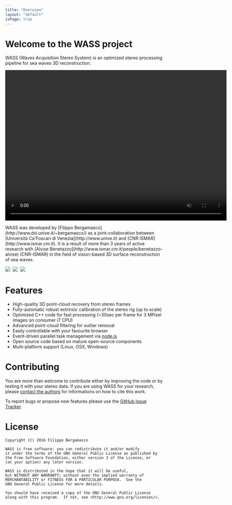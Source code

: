 ```yaml
---
title: "Overview"
layout: "default"
isPage: true
---
```


<div class="starter-template" >
<h1 class="maintitle">Welcome to the WASS project</h1>
<p class="subtitle" >WASS (Waves Acquisition Stereo System) is an optimized stereo processing pipeline for sea waves 3D reconstruction.</p>

<video width="708" height="480" autoplay loop >
  <source src="/wass/videos/wass_out_small_web.mp4" >
  Your browser does not support the video tag.
</video>
<!--
<video width="800" height="422" autoplay loop >
  <source src="/wass/videos/3D_mesh_2.mp4" >
  Your browser does not support the video tag.
</video>
-->

</div>

<p class="subtitle2">
WASS was developed by [Filippo Bergamasco](http://www.dsi.unive.it/~bergamasco/) as a joint-collaboration between [Università Ca'Foscari di Venezia](http://www.unive.it) and [CNR ISMAR](http://www.ismar.cnr.it). It is a result of more than 3 years of active research with [Alvise Benetazzo](http://www.ismar.cnr.it/people/benetazzo-alvise) (CNR-ISMAR) in the field of vision-based 3D surface reconstruction of sea waves.
</p>

<div class="logodiv" >
<img src="/wass/img/unive-logo.jpg" class="logoimg" />&nbsp;
<img src="/wass/img/cnr-logo.jpg" class="logoimg" />&nbsp;
<img src="/wass/img/ritmare-logo.png" class="logoimg" />
</div>

# Features

- High-quality 3D point-cloud recovery from stereo frames
- Fully-automatic robust extrinsic calibration of the stereo rig (up to scale)
- Optimized C++ code for fast processing (~30sec per frame for 3 MPixel images on consumer i7 CPU)
- Advanced point-cloud filtering for outlier removal
- Easily controllable with your favourite browser
- Event-driven parallel task management via [node.js](http://www.nodejs.org)
- Open source code based on mature open-source components
- Multi-platform support (Linux, OSX, Windows)


# Contributing

You are more than welcome to contribute either by improving the code or by testing it with your stereo data. If you are using WASS for your research, please [contact the authors](mailto:alvise.benetazzo@ve.ismar.cnr.it) for informations on how to cite this work.

To report bugs or propose new features please use the [GitHub Issue Tracker](https://github.com/fbergama/wass/issues).
 

# License

```
Copyright (C) 2016 Filippo Bergamasco 

WASS is free software: you can redistribute it and/or modify
it under the terms of the GNU General Public License as published by
the Free Software Foundation, either version 3 of the License, or
(at your option) any later version.

WASS is distributed in the hope that it will be useful,
but WITHOUT ANY WARRANTY; without even the implied warranty of
MERCHANTABILITY or FITNESS FOR A PARTICULAR PURPOSE.  See the
GNU General Public License for more details.

You should have received a copy of the GNU General Public License
along with this program.  If not, see <http://www.gnu.org/licenses/>.
```

